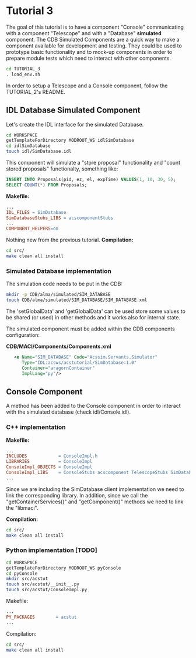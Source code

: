 # Tutorial 3
The goal of this tutorial is to have a component "Console" communicating with a component "Telescope" and with a "Database" **simulated** component. The CDB Simulated Components are a quick way to make a component available for development and testing. They could be used to prototype basic functionality and to mock-up components in order to prepare module tests which need to interact with other components.
```bash
cd TUTORIAL_3
. load_env.sh
```
In order to setup a Telescope and a Console component, follow the TUTORIAL_2's README.

## IDL Database Simulated Component
Let's create the IDL interface for the simulated Database.
```bash
cd WORKSPACE
getTemplateForDirectory MODROOT_WS idlSimDatabase
cd idlSimDatabase
touch idl/SimDatabase.idl
```
This component will simulate a "store proposal" functionality and "count stored proposals" functionalty, something like:
```sql
INSERT INTO Proposals(pid, ez, el, expTime) VALUES(1, 10, 30, 5);
SELECT COUNT(*) FROM Proposals;
```
**Makefile:**
```makefile
...
IDL_FILES = SimDatabase
SimDatabaseStubs_LIBS = acscomponentStubs
...
COMPONENT_HELPERS=on
```
Nothing new from the previous tutorial.
**Compilation:**
```bash
cd src/
make clean all install
```
### Simulated Database implementation
The simulation code needs to be put in the CDB:
```bash
mkdir -p CDB/alma/simulated/SIM_DATABASE
touch CDB/alma/simulated/SIM_DATABASE/SIM_DATABASE.xml
```
The 'setGlobalData' and 'getGlobalData' can be used store some values to be shared (or used) in other methods and it works also for internal state. 

The simulated component must be added within the CDB components configuration:

**CDB/MACI/Components/Components.xml**
```xml
   <e Name="SIM_DATABASE" Code="Acssim.Servants.Simulator"
      Type="IDL:acsws/acstutorial/SimDatabase:1.0"
      Container="aragornContainer"
      ImplLang="py"/>
```

## Console Component
A method has been added to the Console component in order to interact with the simulated database (check idl/Console.idl).
### C++ implementation
**Makefile:**
```makefile
...
INCLUDES            = ConsoleImpl.h
LIBRARIES           = ConsoleImpl
ConsoleImpl_OBJECTS = ConsoleImpl
ConsoleImpl_LIBS    = ConsoleStubs acscomponent TelescopeStubs SimDatabaseStubs maci
...
```
Since we are including the SimDatabase client implementation we need to link the corresponding library. In addition, since we call the "getContainerServices()" and "getComponent()" methods we need to link the "libmaci".

**Compilation:**
```bash
cd src/
make clean all install
```
### Python implementation [TODO]
```bash
cd WORKSPACE
getTemplateForDirectory MODROOT_WS pyConsole
cd pyConsole
mkdir src/acstut
touch src/acstut/__init__.py
touch src/acstut/ConsoleImpl.py
```
Makefile:
```makefile
...
PY_PACKAGES        = acstut
...
```
Compilation:
```bash
cd src/
make clean all install
```
